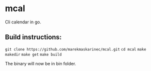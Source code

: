 # mcal
Cli calendar in go.

## Build instructions:
`git clone https://github.com/marekmaskarinec/mcal.git`
`cd mcal`
`make makedir`
`make get`
`make build`

The binary will now be in bin folder.
